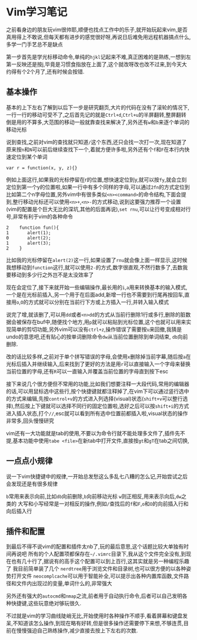 # Vim学习笔记

之前看身边的朋友玩vim很帅耶,顺便也找点工作中的乐子,就开始玩起来vim,是否真用得上不敢说,但每天都有进步的感觉很好呀,再说日后难免用远程机器搞点什么,多学一门手艺总不是缺点

第一步首先是学光标移动命令,单纯的`hjkl`记起来不难,真正困难的是熟练,一想到左第一反映还是按j,毕竟是习惯食指放在上面了,这个就改呀改也改不过来,到今天大约得有个2个月了,还有时候会按错.

## 基本操作

基本的上下左右了解到以后下一步是研究翻页,大片的代码在没有了滚轮的情况下,一行一行的移动可受不了,之后首先记的就是`Ctrl+d`,`Ctrl+u`的半屏翻转,整屏翻转倒是用的不算多,大范围的移动一般就靠查找来解决了,另外还有`w`和`b`来逐个单词的移动光标

说到查找,之前对vim的查找就只知道`/`这个东西,还只会找一次打一次,现在知道了原来按`n`和`N`可以前后继续查找下一个,着就方便许多啦,另外还有个`f`和`F`在本行内快速定位到某个单词

    var r = function(x, y, z){}

例如上面这行,如果我的光标停留在r的位置,想快速定位到y,就可以按`fy`,就会立刻定位到第一个y的位置啦,如果一行中有多个同样的字母,可以通过`2fn`的方式定位到比如第二个n字母位置,另外vim中有很多类似`<n><command>`的命令结构,下面会提到,整行移动光标还可以使用`<n>+`,`<n>-`的方式移动,说到这要强力推荐一个设置(vim的配置是个巨大无比的深坑,其他的后面再说),`set rnu`,可以让行号变成相对行号,非常有利于vim的各种命令

    2    function fun(){
    1       alert(1);
    0       alert(2);
    1       alert(3);
    2    }
    
比如我的光标停留在`alert(2)`这一行,如果设置了`rnu`就会像上面一样显示,这时候我想移动到`function`这行,就可以使用`2-`的方式,数字很直观,不然行数多了,去数我要移动到多少行之外岂不是太没效率了

现在会定位了,接下来就开始一些编辑操作,最长用的`i`,`a`用来转换基本的输入模式,一个是在光标前插入,另一个用于在后面add,新增一行也不需要到行尾再按回车,直接用`o`,`O`的方式就可以分别在当前行下方或上方插入一行,并转入输入模式

说完了增,就该删了,可以用`dd`或者`<n>dd`的方式从当前行删除1行或多行,删除的脏数据会被保存在buf中,随便找个地方,用`p`就可以粘贴到光标位置,这个也就可以用来实现简单的剪切功能,另外vim可以没有`ctrl+z`,操作错误了需要按`u`来回撤,我猜是undo的意思吧,还有贴心的按单词删除命令`dw`从当前位置删除到单词结束, `db`向前删除.

改的话比较多样,之前对于单个拼写错误的字母,会使用`x`删除掉当前字幕,随后按`a`在光标后插入并继续输入,后来找到了更好的方法是用`r`可以直接输入一个字母来替换当前位置的字母,还有`R`可以一直输入并覆盖当前位置的字母直到按下esc

接下来说几个很方便但不常用的功能,比如我们想要注释一大段代码,常用的编辑器的话,可以用鼠标选中这些行,按个快捷键就都注释掉了,在vim下可以通过竖行选中的方式来编辑,先按`control+v`的方式进入列选择(visual)状态(`shift+v`可以整行选择),然后按上下键就可以选择不同行的固定位置啦,选好之后可以按`shift+i`的方式进入插入状态,打个`//`,esc就可以看到所有选中位置前都插入啦,visual状态的操作非常多,回头慢慢研究

vim还有一大功能就是tab的使用,不要以为命令行就不能处理多文件了,插件先不提,基本功能中使用`tabe <file>`在新tab中打开文件,直接按`gt`和`gT`在tab之间切换,

## 一点点小规律
说一下vim快捷键中的规律,一开始总发愁这么多乱七八糟的怎么记,开始尝试之后会发现还是有很多规律

`b`常用来表示向前,比如`db`向前删除,`b`向前移动光标
`w`则正相反,用来表示向后,`dw`之类的
大写和小写经常是一对相反的操作,例如`/`查找后的`f`和`F`,`o`和`O`的向前插入行和向后插入行

## 插件和配置
到最后不得不说vim的配置和插件太nb了,玩的最后意思,这个话题比较大单独有时间再说吧
所有的个人配置项都保存在`~/.vimrc`目录下,我从这个文件完全没有,到现在也有几十行了,据说有的高手这个配置可以到上百行,这其实就是另一种编程乐趣了
我目前简单装了几个
`nerdtree`用于浏览文件和目录树,也可以很方便的以各种姿势打开文件
`neocomplcache`可以用于智能补全,可以提示出各种内置库函数,文件路径和文件内出现过的变量,单词什么的,非常强大

另外还有强大的`autocmd`和`nmap`之流,前者用于自动执行命令,后者可以自己发明各种快捷键,这些玩意绝对够玩很久.

不过就是vim的学习曲线陡峭无比,开始使用时各种操作不顺手,看着屏幕和键盘发呆,不知道该怎么操作,到现在略有好转,但是很多操作还需要停下来想,不够连贯,目前在慢慢强迫自己熟练操作,减少直接去按上下左右的次数.


